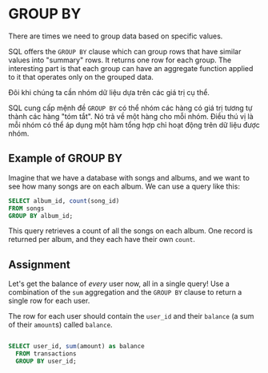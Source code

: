 # GROUP BY

There are times we need to group data based on specific values.

SQL offers the `GROUP BY` clause which can group rows that have similar values into "summary" rows. It returns one row for each group. The interesting part is that each group can have an aggregate function applied to it that operates only on the grouped data.

Đôi khi chúng ta cần nhóm dữ liệu dựa trên các giá trị cụ thể.

SQL cung cấp mệnh đề `GROUP BY` có thể nhóm các hàng có giá trị tương tự thành các hàng "tóm tắt". Nó trả về một hàng cho mỗi nhóm. Điều thú vị là mỗi nhóm có thể áp dụng một hàm tổng hợp chỉ hoạt động trên dữ liệu được nhóm.

## Example of GROUP BY

Imagine that we have a database with songs and albums, and we want to see how many songs are on each album. We can use a query like this:

```SQL
SELECT album_id, count(song_id)
FROM songs
GROUP BY album_id;
```

This query retrieves a count of all the songs on each album. One record is returned per album, and they each have their own `count`.

## Assignment

Let's get the balance of *every* user now, all in a single query! Use a combination of the `sum` aggregation and the `GROUP BY` clause to return a single row for each user.

The row for each user should contain the `user_id` and their `balance` (a sum of their `amount`s) called `balance`.

```SQL

SELECT user_id, sum(amount) as balance
  FROM transactions
  GROUP BY user_id;

```